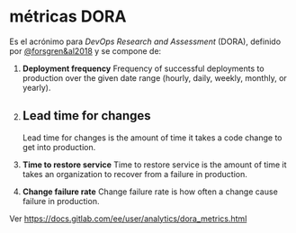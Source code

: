 # métricas DORA

Es el acrónimo para *DevOps Research and Assessment* (DORA), definido por [@forsgren&al2018](@forsgren&al2018.md) y se compone de:

1. **Deployment frequency**
   Frequency of successful deployments to production over the given date range (hourly, daily, weekly, monthly, or yearly).
1. ## **Lead time for changes**
   Lead time for changes is the amount of time it takes a code change to get into production.

1. **Time to restore service**
   Time to restore service is the amount of time it takes an organization to recover from a failure in production.
1. **Change failure rate**
   Change failure rate is how often a change cause failure in production.

Ver https://docs.gitlab.com/ee/user/analytics/dora_metrics.html
